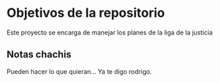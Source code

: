 # Objetivos de la repositorio

Este proyecto se encarga de manejar los planes de la liga de la justicia


## Notas chachis
Pueden hacer lo que quieran... Ya te digo rodrigo.
